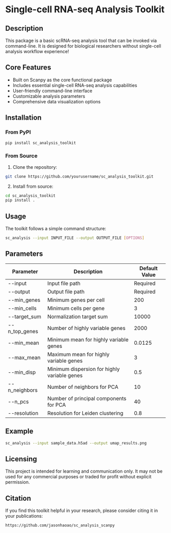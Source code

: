# Single-cell RNA-seq Analysis Toolkit

## Description
This package is a basic scRNA-seq analysis tool that can be invoked via command-line. It is designed for biological researchers without single-cell analysis workflow experience!

## Core Features
- Built on Scanpy as the core functional package
- Includes essential single-cell RNA-seq analysis capabilities
- User-friendly command-line interface
- Customizable analysis parameters
- Comprehensive data visualization options

## Installation
### From PyPI
```bash
pip install sc_analysis_toolkit
```

### From Source
1. Clone the repository:
```bash
git clone https://github.com/yourusername/sc_analysis_toolkit.git
```

2. Install from source:
```bash
cd sc_analysis_toolkit
pip install .
```

## Usage
The toolkit follows a simple command structure:
```bash
sc_analysis --input INPUT_FILE --output OUTPUT_FILE [OPTIONS]
```

## Parameters
| Parameter       | Description                           | Default Value  |
|-----------------|---------------------------------------|----------------|
| --input         | Input file path                       | Required       |
| --output        | Output file path                      | Required       |
| --min_genes     | Minimum genes per cell                | 200            |
| --min_cells     | Minimum cells per gene                | 3              |
| --target_sum    | Normalization target sum              | 10000          |
| --n_top_genes   | Number of highly variable genes       | 2000           |
| --min_mean      | Minimum mean for highly variable genes| 0.0125         |
| --max_mean      | Maximum mean for highly variable genes| 3              |
| --min_disp      | Minimum dispersion for highly variable genes | 0.5 |
| --n_neighbors   | Number of neighbors for PCA           | 10             |
| --n_pcs         | Number of principal components for PCA| 40             |
| --resolution    | Resolution for Leiden clustering      | 0.8            |

## Example
```bash
sc_analysis --input sample_data.h5ad --output umap_results.png
```

## Licensing
This project is intended for learning and communication only. It may not be used for any commercial purposes or traded for profit without explicit permission.

## Citation
If you find this toolkit helpful in your research, please consider citing it in your publications:
```
https://github.com/jasonhaoao/sc_analysis_scanpy
```
